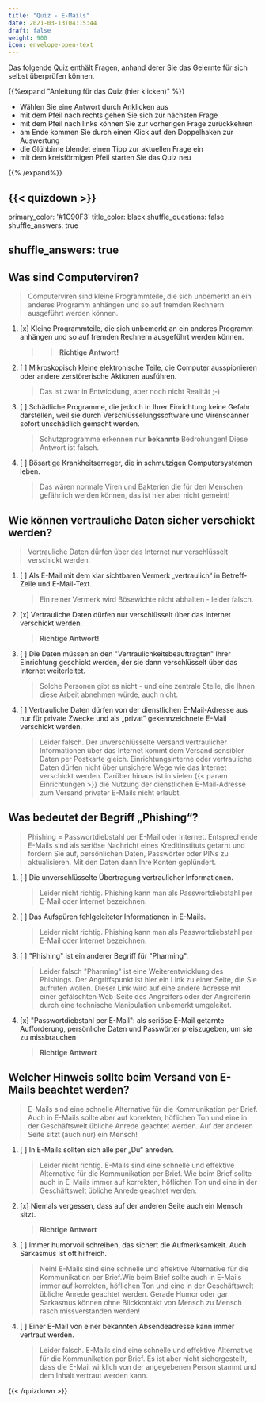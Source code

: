 ```yaml
---
title: "Quiz - E-Mails"
date: 2021-03-13T04:15:44
draft: false
weight: 900
icon: envelope-open-text
---
```


Das folgende Quiz enthält Fragen, anhand derer Sie das Gelernte für sich selbst überprüfen können.

{{%expand "Anleitung für das Quiz (hier klicken)" %}}

  - Wählen Sie eine Antwort durch Anklicken aus 
  - mit dem Pfeil nach rechts gehen Sie sich zur nächsten Frage
  - mit dem Pfeil nach links können Sie zur vorherigen Frage zurückkehren
  - am Ende kommen Sie durch einen Klick auf den Doppelhaken zur Auswertung
  - die Glühbirne blendet einen Tipp zur aktuellen Frage ein
  - mit dem kreisförmigen Pfeil starten Sie das Quiz neu

{{% /expand%}}

 

{{< quizdown >}}
---
primary_color: '#1C90F3'
title_color: black
shuffle_questions: false
shuffle_answers: true

shuffle_answers: true
---

## Was sind Computerviren?

> Computerviren sind kleine Programmteile, die sich unbemerkt an ein anderes Programm anhängen und so auf fremden Rechnern ausgeführt werden können.

1. [x] Kleine Programmteile, die sich unbemerkt an ein anderes Programm anhängen und so auf fremden Rechnern ausgeführt werden können.
	
	> > **Richtige Antwort!**
2. [ ] Mikroskopisch kleine elektronische Teile, die Computer ausspionieren oder andere zerstörerische Aktionen ausführen.
	
	> Das ist zwar in Entwicklung, aber noch nicht Realität ;-)
3. [ ] Schädliche Programme, die jedoch in Ihrer Einrichtung keine Gefahr darstellen, weil sie durch Verschlüsselungssoftware und Virenscanner sofort unschädlich gemacht werden.
	
	> Schutzprogramme erkennen nur **bekannte** Bedrohungen! Diese Antwort ist falsch.
4. [ ] Bösartige Krankheitserreger, die in schmutzigen Computersystemen leben.
	
	> Das wären normale Viren und Bakterien die für den Menschen gefährlich werden können, das ist hier aber nicht gemeint!

## Wie können vertrauliche Daten sicher verschickt werden?

> Vertrauliche Daten dürfen über das Internet nur verschlüsselt verschickt werden.

1. [ ] Als E-Mail mit dem klar sichtbaren Vermerk „vertraulich“ in Betreff-Zeile und E-Mail-Text.

	> Ein reiner Vermerk wird Bösewichte nicht abhalten - leider falsch.
2. [x] Vertrauliche Daten dürfen nur verschlüsselt über das Internet verschickt werden.
	
	> **Richtige Antwort!**
3. [ ] Die Daten müssen an den "Vertraulichkeitsbeauftragten" Ihrer Einrichtung geschickt werden, der sie dann verschlüsselt über das Internet weiterleitet.
	
	> Solche Personen gibt es nicht - und eine zentrale Stelle, die Ihnen diese Arbeit abnehmen würde, auch nicht.
4. [ ] Vertrauliche Daten dürfen von der dienstlichen E-Mail-Adresse aus nur für private Zwecke und als „privat“ gekennzeichnete E-Mail verschickt werden. 

	> Leider falsch.  Der unverschlüsselte Versand vertraulicher Informationen über das Internet kommt dem Versand sensibler Daten per Postkarte gleich. Einrichtungsinterne oder vertrauliche Daten dürfen nicht über unsichere Wege wie das Internet verschickt werden. Darüber hinaus ist in vielen {{< param Einrichtungen >}} die Nutzung der dienstlichen E-Mail-Adresse zum Versand privater E-Mails nicht erlaubt.

## Was bedeutet der Begriff „Phishing“?

> Phishing = Passwortdiebstahl per E-Mail oder Internet. Entsprechende E-Mails sind als seriöse Nachricht eines Kreditinstituts getarnt und fordern Sie auf, persönlichen Daten, Passwörter oder PINs zu aktualisieren. Mit den Daten dann Ihre Konten geplündert.

1. [ ] Die unverschlüsselte Übertragung vertraulicher Informationen. 
	
	> Leider nicht richtig. Phishing kann man als Passwortdiebstahl per E-Mail oder Internet bezeichnen.
2. [ ] Das Aufspüren fehlgeleiteter Informationen in E-Mails.
	
	> Leider nicht richtig. Phishing kann man als Passwortdiebstahl per E-Mail oder Internet bezeichnen.
3. [ ] "Phishing" ist ein anderer Begriff für "Pharming". 
	
	> Leider falsch "Pharming" ist eine Weiterentwicklung des Phishings. Der Angriffspunkt ist hier ein Link zu einer Seite, die Sie aufrufen wollen. Dieser Link wird auf eine andere Adresse mit einer gefälschten Web-Seite des Angreifers oder der Angreiferin durch eine technische Manipulation unbemerkt umgeleitet.
4. [x] "Passwortdiebstahl per E-Mail": als seriöse E-Mail getarnte Aufforderung, persönliche Daten und Passwörter preiszugeben, um sie zu missbrauchen
   
	>**Richtige Antwort**

## Welcher Hinweis sollte beim Versand von E-Mails beachtet werden?

> E-Mails sind eine schnelle Alternative für die Kommunikation per Brief. Auch in E-Mails sollte aber auf korrekten, höflichen Ton und eine in der Geschäftswelt übliche Anrede geachtet werden. Auf der anderen Seite sitzt (auch nur) ein Mensch!

1. [ ] In E-Mails sollten sich alle per „Du“ anreden. 
	
	> Leider nicht richtig. E-Mails sind eine schnelle und effektive Alternative für die Kommunikation per Brief. Wie beim Brief sollte auch in E-Mails immer auf korrekten, höflichen Ton und eine in der Geschäftswelt übliche Anrede geachtet werden.
2. [x] Niemals vergessen, dass auf der anderen Seite auch ein Mensch sitzt.
	
	> **Richtige Antwort**
3. [ ] Immer humorvoll schreiben, das sichert die Aufmerksamkeit. Auch Sarkasmus ist oft hilfreich. 
	
	> Nein! E-Mails sind eine schnelle und effektive Alternative für die Kommunikation per Brief.Wie beim Brief sollte auch in E-Mails immer auf korrekten, höflichen Ton und eine in der Geschäftswelt übliche Anrede geachtet werden. Gerade Humor oder gar Sarkasmus können ohne Blickkontakt von Mensch zu Mensch rasch missverstanden werden!
4. [ ] Einer E-Mail von einer bekannten Absendeadresse kann immer vertraut werden.

	> Leider falsch. E-Mails sind eine schnelle und effektive Alternative für die Kommunikation per Brief. Es ist aber nicht sichergestellt, dass die E-Mail wirklich von der angegebenen Person stammt und dem Inhalt vertraut werden kann.


{{< /quizdown >}}
